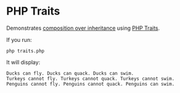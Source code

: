 PHP Traits
===

Demonstrates [composition over inheritance](https://en.wikipedia.org/wiki/Composition_over_inheritance) using [PHP Traits](http://php.net/manual/en/language.oop5.traits.php).

If you run:

    php traits.php

It will display:

    Ducks can fly. Ducks can quack. Ducks can swim.
    Turkeys cannot fly. Turkeys cannot quack. Turkeys cannot swim.
    Penguins cannot fly. Penguins cannot quack. Penguins can swim.
